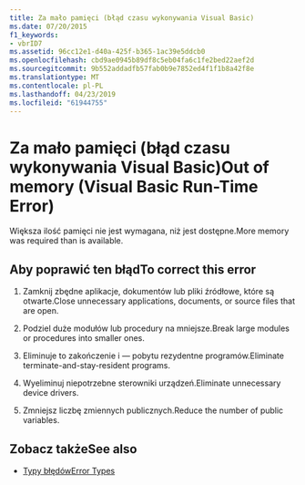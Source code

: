 ```yaml
---
title: Za mało pamięci (błąd czasu wykonywania Visual Basic)
ms.date: 07/20/2015
f1_keywords:
- vbrID7
ms.assetid: 96cc12e1-d40a-425f-b365-1ac39e5ddcb0
ms.openlocfilehash: cbd9ae0945b89df8c5eb04fa6c1fe2bed22aef2d
ms.sourcegitcommit: 9b552addadfb57fab0b9e7852ed4f1f1b8a42f8e
ms.translationtype: MT
ms.contentlocale: pl-PL
ms.lasthandoff: 04/23/2019
ms.locfileid: "61944755"
---
```

# <a name="out-of-memory-visual-basic-run-time-error"></a><span data-ttu-id="0c449-102">Za mało pamięci (błąd czasu wykonywania Visual Basic)</span><span class="sxs-lookup"><span data-stu-id="0c449-102">Out of memory (Visual Basic Run-Time Error)</span></span>
<span data-ttu-id="0c449-103">Większa ilość pamięci nie jest wymagana, niż jest dostępne.</span><span class="sxs-lookup"><span data-stu-id="0c449-103">More memory was required than is available.</span></span>  
  
## <a name="to-correct-this-error"></a><span data-ttu-id="0c449-104">Aby poprawić ten błąd</span><span class="sxs-lookup"><span data-stu-id="0c449-104">To correct this error</span></span>  
  
1. <span data-ttu-id="0c449-105">Zamknij zbędne aplikacje, dokumentów lub pliki źródłowe, które są otwarte.</span><span class="sxs-lookup"><span data-stu-id="0c449-105">Close unnecessary applications, documents, or source files that are open.</span></span>  
  
2. <span data-ttu-id="0c449-106">Podziel duże modułów lub procedury na mniejsze.</span><span class="sxs-lookup"><span data-stu-id="0c449-106">Break large modules or procedures into smaller ones.</span></span>  
  
3. <span data-ttu-id="0c449-107">Eliminuje to zakończenie i — pobytu rezydentne programów.</span><span class="sxs-lookup"><span data-stu-id="0c449-107">Eliminate terminate-and-stay-resident programs.</span></span>  
  
4. <span data-ttu-id="0c449-108">Wyeliminuj niepotrzebne sterowniki urządzeń.</span><span class="sxs-lookup"><span data-stu-id="0c449-108">Eliminate unnecessary device drivers.</span></span>  
  
5. <span data-ttu-id="0c449-109">Zmniejsz liczbę zmiennych publicznych.</span><span class="sxs-lookup"><span data-stu-id="0c449-109">Reduce the number of public variables.</span></span>  
  
## <a name="see-also"></a><span data-ttu-id="0c449-110">Zobacz także</span><span class="sxs-lookup"><span data-stu-id="0c449-110">See also</span></span>

- [<span data-ttu-id="0c449-111">Typy błędów</span><span class="sxs-lookup"><span data-stu-id="0c449-111">Error Types</span></span>](../../visual-basic/programming-guide/language-features/error-types.md)
